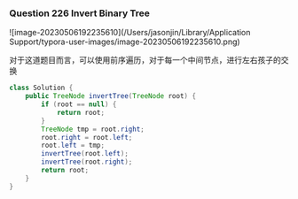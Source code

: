 ### Question 226 Invert Binary Tree

![image-20230506192235610](/Users/jasonjin/Library/Application Support/typora-user-images/image-20230506192235610.png)

 对于这道题目而言，可以使用前序遍历，对于每一个中间节点，进行左右孩子的交换

```java
class Solution {
    public TreeNode invertTree(TreeNode root) {
        if (root == null) {
            return root;
        }
        TreeNode tmp = root.right;
        root.right = root.left;
        root.left = tmp;
        invertTree(root.left);
        invertTree(root.right);
        return root;
    }
}
```

